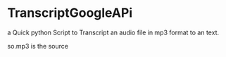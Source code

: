 # TranscriptGoogleAPi

a Quick python Script to Transcript an audio file in mp3 format to an text.

so.mp3 is the source
